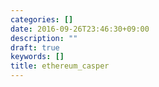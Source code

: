 ```yaml
---
categories: []
date: 2016-09-26T23:46:30+09:00
description: ""
draft: true
keywords: []
title: ethereum_casper
---
```



